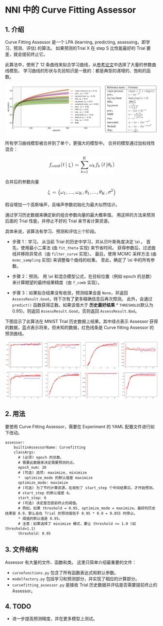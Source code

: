 # NNI 中的 Curve Fitting Assessor

## 1. 介绍

Curve Fitting Assessor 是一个 LPA (learning, predicting, assessing，即学习、预测、评估) 的算法。 如果预测的Trial X 在 step S 比性能最好的 Trial 要差，就会提前终止它。

此算法中，使用了 12 条曲线来拟合学习曲线，从[参考论文](http://aad.informatik.uni-freiburg.de/papers/15-IJCAI-Extrapolation_of_Learning_Curves.pdf)中选择了大量的参数曲线模型。 学习曲线的形状与先验知识是一致的：都是典型的递增的、饱和的函数。

<p align="center">
<img src="./learning_curve.PNG" alt="drawing"/>
</p>

所有学习曲线模型被合并到了单个，更强大的模型中。 合并的模型通过加权线性混合：

<p align="center">
<img src="./f_comb.gif" alt="drawing"/>
</p>

合并后的参数向量

<p align="center">
<img src="./expression_xi.gif" alt="drawing"/>
</p>

假设增加一个高斯噪声，且噪声参数初始化为最大似然估计。

通过学习历史数据来确定新的组合参数向量的最大概率值。 用这样的方法来预测后面的 Trial 性能，并停止不好的 Trial 来节省计算资源。

具体来说，该算法有学习、预测和评估三个阶段。

* 步骤 1：学习。 从当前 Trial 的历史中学习，并从贝叶斯角度决定 \xi 。 首先，使用最小二乘法 (由 `fit_theta` 实现) 来节省时间。 获得参数后，过滤曲线并移除异常点（由 `filter_curve` 实现）。 最后，使用 MCMC 采样方法 (由 `mcmc_sampling` 实现) 来调整每个曲线的权重。 至此，确定了 \xi 中的所有参数。

* 步骤 2：预测。 用 \xi 和混合模型公式，在目标位置（例如 epoch 的总数）来计算期望的最终结果精度（由 `f_comb` 实现）。

* 步骤 3：如果拟合结果没有收敛，预测结果会是 `None`，并返回 `AssessResult.Good`，待下次有了更多精确信息后再次预测。 此外，会通过 `predict()` 函数获得正数。如果该值大于 __历史最好结果__ * `THRESHOLD`(默认为 0.95)，则返回 `AssessResult.Good`，否则返回 `AssessResult.Bad`。

下图显示了此算法在 MNIST Trial 历史数据上结果。其中绿点表示 Assessor 获得的数据，蓝点表示将来，但未知的数据，红色线条是 Curve fitting Assessor 的预测曲线。

<p align="center">
<img src="./example_of_curve_fitting.PNG" alt="drawing"/>
</p>

## 2. 用法

要使用 Curve Fitting Assessor，需要在 Experiment 的 YAML 配置文件进行如下改动。

    assessor:
        builtinAssessorName: Curvefitting
        classArgs:
          # (必须) epoch 的总数。
          # 需要此数据来决定需要预测的点。
          epoch_num: 20
          # (可选) 选项: maximize, minimize
          *  optimize_mode 的默认值是 maximize
          optimize_mode: maximize
          # (可选) 为了节约计算资源，在收到了 start_step 个中间结果后，才开始预测。
          # start_step 的默认值是 6。
          start_step: 6
          # (可选) 决定是否提前终止的阈值。
          # 例如，如果 threshold = 0.95, optimize_mode = maximize，最好的历史结果是 0.9，那么会在 Trial 的预测值低于 0.95 * 0.9 = 0.855 时停止。
          * 阈值的默认值是 0.95。
          # 注意：如果选择了 minimize 模式，要让 threshold >= 1.0 (如 threshold=1.1)
          threshold: 0.95
    

## 3. 文件结构

Assessor 有大量的文件、函数和类。 这里只简单介绍最重要的文件：

* `curvefunctions.py` 包含了所有函数表达式和默认参数。
* `modelfactory.py` 包括学习和预测部分，并实现了相应的计算部分。
* `curvefitting_assessor.py` 是接收 Trial 历史数据并评估是否需要提前终止的 Assessor。

## 4. TODO

* 进一步提高预测精度，并在更多模型上测试。